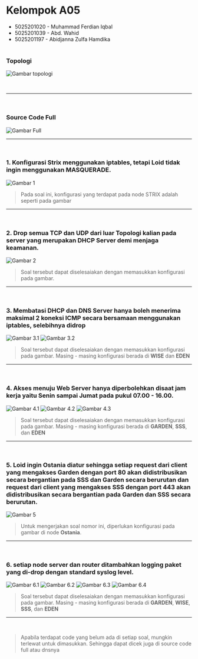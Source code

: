 # Kelompok A05

- 5025201020 - Muhammad Ferdian Iqbal
- 5025201039 - Abd. Wahid
- 5025201197 - Abidjanna Zulfa Hamdika
  <br><br>

### Topologi

![Gambar topologi](./images/topologi.png)

<br>

<hr>
<br>

### Source Code Full

![Gambar Full](./images/full.png)
<br>

<hr>
<br>

### 1. Konfigurasi Strix menggunakan iptables, tetapi Loid tidak ingin menggunakan MASQUERADE.

![Gambar 1](./images/1.png)
<br>

> Pada soal ini, konfigurasi yang terdapat pada node STRIX adalah seperti pada gambar

<hr>
<br>

### 2. Drop semua TCP dan UDP dari luar Topologi kalian pada server yang merupakan DHCP Server demi menjaga keamanan.

![Gambar 2](./images/2.png)
<br>

> Soal tersebut dapat diselesaiakan dengan memasukkan konfigurasi pada gambar.

<hr>
<br>

### 3. Membatasi DHCP dan DNS Server hanya boleh menerima maksimal 2 koneksi ICMP secara bersamaan menggunakan iptables, selebihnya didrop

![Gambar 3.1](./images/3.1.png)
![Gambar 3.2](./images/3.2.png)
<br>

> Soal tersebut dapat diselesaiakan dengan memasukkan konfigurasi pada gambar. Masing - masing konfigurasi berada di **WISE** dan **EDEN**

<hr>
<br>

### 4. Akses menuju Web Server hanya diperbolehkan disaat jam kerja yaitu Senin sampai Jumat pada pukul 07.00 - 16.00.

![Gambar 4.1](./images/4.1.png)
![Gambar 4.2](./images/4.2.png)
![Gambar 4.3](./images/4.3.png)
<br>

> Soal tersebut dapat diselesaiakan dengan memasukkan konfigurasi pada gambar. Masing - masing konfigurasi berada di **GARDEN**, **SSS**, dan **EDEN**

<hr>
<br>

### 5. Loid ingin Ostania diatur sehingga setiap request dari client yang mengakses Garden dengan port 80 akan didistribusikan secara bergantian pada SSS dan Garden secara berurutan dan request dari client yang mengakses SSS dengan port 443 akan didistribusikan secara bergantian pada Garden dan SSS secara berurutan.

![Gambar 5](./images/5.png)
<br>

> Untuk mengerjakan soal nomor ini, diperlukan konfigurasi pada gambar di node **Ostania**.

<hr>
<br>

### 6. setiap node server dan router ditambahkan logging paket yang di-drop dengan standard syslog level.

![Gambar 6.1](./images/6.1.png)
![Gambar 6.2](./images/6.2.png)
![Gambar 6.3](./images/6.3.png)
![Gambar 6.4](./images/6.4.png)
<br>

> Soal tersebut dapat diselesaiakan dengan memasukkan konfigurasi pada gambar. Masing - masing konfigurasi berada di **GARDEN**, **WISE**, **SSS**, dan **EDEN**

<hr>
<br>

> Apabila terdapat code yang belum ada di setiap soal, mungkin terlewat untuk dimasukkan. Sehingga dapat dicek juga di source code full atau dnsnya
